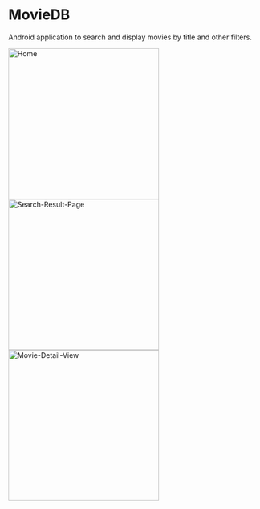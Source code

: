 # MovieDB
Android application to search and display movies by title and other filters.

<row >

<img src="https://user-images.githubusercontent.com/67108859/205989419-109a1dff-44d3-4fc5-bf75-491611cccd26.png" alt="Home" width="300"/>

<img src="https://user-images.githubusercontent.com/67108859/205989437-36e4bca2-c2f8-445e-af2c-dbb67c30f34a.png" alt="Search-Result-Page" width="300"/>

<img src="https://user-images.githubusercontent.com/67108859/205989422-c6ba0caf-51a2-4b84-80ce-9ea139d60cc2.png" alt="Movie-Detail-View" width="300"/>

<row/>
